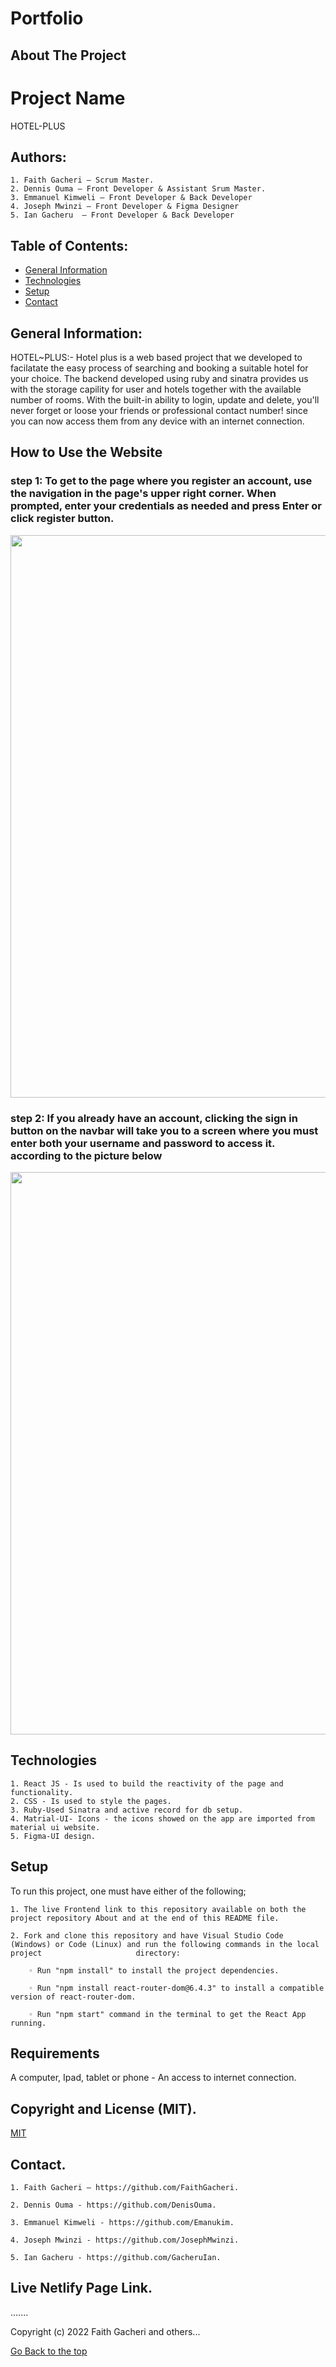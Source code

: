 # Portfolio

## About The Project

# Project Name

HOTEL-PLUS

## Authors:

    1. Faith Gacheri – Scrum Master.
    2. Dennis Ouma – Front Developer & Assistant Srum Master.
    3. Emmanuel Kimweli – Front Developer & Back Developer
    4. Joseph Mwinzi – Front Developer & Figma Designer
    5. Ian Gacheru  – Front Developer & Back Developer

## Table of Contents:

+ [General Information](#general-info)
+ [Technologies](#technologies)
+ [Setup](#setup)
+ [Contact](#contact)


## General Information:

HOTEL~PLUS:- Hotel plus is a web based project that we developed to facilatate the easy process of searching and booking a suitable hotel for your choice. The backend developed using ruby and sinatra provides us with the storage capility for user and hotels together with the available number of rooms.
With the built-in ability to login, update and delete, you'll never forget or loose your friends or professional contact number! since you can now access them from any device with an internet connection.

## How to Use the Website 
### step 1: To get to the page where you register an account, use the navigation in the page's upper right corner. When prompted, enter your credentials as needed and press Enter or click register button.
<img src="https://i.ibb.co/TLy3Bxk/Whats-App-Image-2022-11-14-at-10-20-16-AM.jpg" width="900px"/>

### step 2: If you already have an account, clicking the sign in button on the navbar will take you to a screen where you must enter both your username and password to access it. according to the picture below

<img src="https://i.ibb.co/6WQ6Jqh/test.png" width="900px"/>





## Technologies

    1. React JS - Is used to build the reactivity of the page and functionality.
    2. CSS - Is used to style the pages.
    3. Ruby-Used Sinatra and active record for db setup.
    4. Matrial-UI- Icons - the icons showed on the app are imported from material ui website.
    5. Figma-UI design.
    
## Setup

To run this project, one must have either of the following;

    1. The live Frontend link to this repository available on both the project repository About and at the end of this README file.
    
    2. Fork and clone this repository and have Visual Studio Code (Windows) or Code (Linux) and run the following commands in the local project                     directory:
    
        ◦ Run "npm install" to install the project dependencies.
        
        ◦ Run "npm install react-router-dom@6.4.3" to install a compatible version of react-router-dom.
        
        ◦ Run "npm start" command in the terminal to get the React App running.

        
## Requirements

  A computer, Ipad, tablet or phone - An access to internet connection.
    
    
## Copyright and License (MIT).

[MIT](LICENCE)

## Contact.

    1. Faith Gacheri – https://github.com/FaithGacheri.
    
    2. Dennis Ouma - https://github.com/DenisOuma.
    
    3. Emmanuel Kimweli - https://github.com/Emanukim.
    
    4. Joseph Mwinzi - https://github.com/JosephMwinzi.
    
    5. Ian Gacheru - https://github.com/GacheruIan.
    
## Live Netlify Page Link.

.......

Copyright (c) 2022 Faith Gacheri and others...


[Go Back to the top](#portfolio)